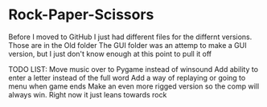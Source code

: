 # Rock-Paper-Scissors
Before I moved to GitHub I just had different files for the differnt versions. Those are in the Old folder
The GUI folder was an attemp to make a GUI version, but I just don't know enough at this point to pull it off

TODO LIST:
Move music over to Pygame instead of winsound
Add ability to enter a letter instead of the full word
Add a way of replaying or going to menu when game ends
Make an even more rigged version so the comp will always win. Right now it just leans towards rock
